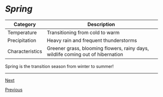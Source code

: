 # *Spring*
| Category        | Description                                                                     | 
| --------------- | ------------------------------------------------------------------------------- | 
| Temperature     | Transitioning from cold to warm                                                 |
| Precipitation   | Heavy rain and frequent thunderstorms                                           |
| Characteristics | Greener grass, blooming flowers, rainy days, wildlife coming out of hibernation |

Spring is the transition season from winter to summer!

---              
[Next](page2.md)

[Previous](README.md)
